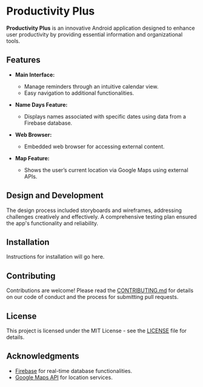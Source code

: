 # Productivity Plus

**Productivity Plus** is an innovative Android application designed to enhance user productivity by providing essential information and organizational tools.

## Features

- **Main Interface:** 
  - Manage reminders through an intuitive calendar view.
  - Easy navigation to additional functionalities.

- **Name Days Feature:** 
  - Displays names associated with specific dates using data from a Firebase database.

- **Web Browser:** 
  - Embedded web browser for accessing external content.

- **Map Feature:** 
  - Shows the user’s current location via Google Maps using external APIs.

## Design and Development

The design process included storyboards and wireframes, addressing challenges creatively and effectively. A comprehensive testing plan ensured the app's functionality and reliability.

## Installation

Instructions for installation will go here.

## Contributing

Contributions are welcome! Please read the [CONTRIBUTING.md](CONTRIBUTING.md) for details on our code of conduct and the process for submitting pull requests.

## License

This project is licensed under the MIT License - see the [LICENSE](LICENSE) file for details.

## Acknowledgments

- [Firebase](https://firebase.google.com/) for real-time database functionalities.
- [Google Maps API](https://developers.google.com/maps/documentation) for location services.
